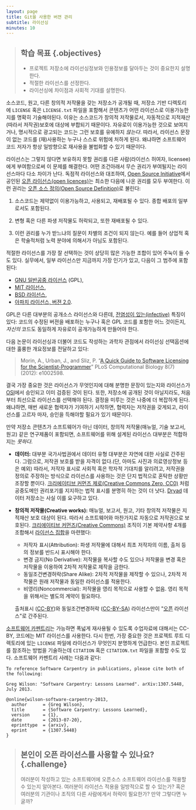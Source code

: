 ```yaml
---
layout: page
title: Git을 사용한 버젼 관리
subtitle: 라이선싱
minutes: 10
---
```

> ## 학습 목표 {.objectives}
>
> *   프로젝트 저장소에 라이선싱정보와 인용정보를 달아두는 것이 중요한지 설명한다.
> *   적절한 라이선스를 선정한다.
> *   라이선싱에 차이점과 사회적 기대를 설명한다.

소스코드, 원고, 다른 창의적 저작물을 갖는 저장소가 공개될 때,
저장소 기반 디렉토리에 `LICENSE` 혹은 `LICENSE.txt` 파일을 포함해서 콘텐츠가 어떤 라이선스로 이용가능한지를 명확히 기술해야된다.
이유는 소스코드가 창의적 저작물로서, 자동적으로 지적재산(따라서 저작권)보호에 대상에 부합되기 때문이다. 자유로이 이용가능한 것으로 보여지거나, 명시적으로 광고되는 코드는 그런 보호를 유예하지 *않는다*. 따라서, 라이선스 문장이 없는 코드를 (재)사용하는 누구나 스스로 위험에 처하게 된다. 왜냐하면 소프트웨어 코드 저자가 항상 일방향으로 재사용을 불법화할 수 있기 때문이다.

라이선스는 그렇지 않다면 보유하지 못할 권리를 다른 사람(라이선스 허여자, licensee)에게 부여함으로써 이 문제를 해결한다.
어떤 조건아래서 무슨 권리가 부여될지는 라이선스마다 다소 차이가 난다.
독점적 라이선스와 대조하여, [Open Source Initiative](http://opensource.org/)에서 공인된 [오픈 라이선스(open licences)](http://opensource.org/licenses/alphabetical)는 최소한 다음에 나온 권리를 모두 부여한다. 이런 권리는 [오픈 소스 정의(Open Source Definition)](http://opensource.org/osd)로 불린다:

1. 소스코드는 제약없이 이용가능하고, 사용되고, 재배포될 수 있다.
   종합 배포의 일부로서도 포함된다.
   
2. 변형 혹은 다른 파생 저작물도 허락되고, 또한 재배포될 수 있다.

3. 이런 권리를 누가 받느냐의 질문이 차별의 조건이 되지 않는다.
   예를 들어 상업적 혹은 학술적처럼 노력 분야에 의해서가 아님도 포함된다.

적절한 라이선스를 가장 잘 선택하는 것이 상당히 많은 가능한 조합이 있어 주눅이 들 수도 있다. 실무에서, 일부 라이선스만 지금까지 가장 인기가 있고, 다음이 그 범주에 포함된다:

* [GNU 일반공중 라이선스](http://opensource.org/licenses/GPL-3.0)
  (GPL),
* [MIT 라이선스](http://opensource.org/licenses/MIT),
* [BSD 라이선스](http://opensource.org/licenses/BSD-2-Clause),
* [아파치 라이선스, 버젼 2.0](http://opensource.org/licenses/Apache-2.0).

GPL은 다른 대부분의 공개소스 라이선스와 다른데, 
[전염성이 있는(infective)](http://swcarpentry.github.io/git-novice/reference.html#infective) 특징이 있다: 코드의 수정된 버젼을 배포하는 누구나 혹은 GPL 코드를 포함한 어느 것이든지, *자신의* 코드도 동일하게 자유로이 공개가능하게 만들어야 한다.

다음 논문이 라이선싱과 더불어 코드도 작성하는 과학자 관점에서 라이선싱 선택옵션에 대한 훌륭한 개요정보를 전달하고 있다:

> Morin, A., Urban, J., and Sliz, P. “[A Quick Guide to Software
> Licensing for the Scientist-Programmer](http://dx.doi.org/10.1371/journal.pcbi.1002598)” PLoS Computational Biology
> 8(7) (2012): e1002598.

결국 가장 중요한 것은 라이선스가 무엇인지에 대해 분명한 문장이 있는지와 라이선스가 [OSI](http://opensource.org)에서 승인되고 이미 검증된 것이 된다. 또한, 저장소에 공개된 것이 아닐지라도, 
처음부터 최선으로 라이선스를 선택해야 된다.
결정을 미루는 것은 나중에 더 복잡하게 된다.
왜냐하면, 매번 새로운 협력자가 기여하기 시작하면, 협력자는 저작권을 갖게되고, 라이선스를 고르자 마자, 승인을 득해야할 필요가 있기 때문이다.

만약 저장소 콘텐츠가 소프트웨어가 아닌 데이터, 창의적 저작물(매뉴얼, 기술 보고서, 원고) 같은 연구제품이 포함되면,
소프트웨어를 위해 설계된 라이선스 대부분은 적합하지는 *못하다*.


* **데이터:** 대부분 국가사법권에서 데이터 유형 대부분은 자연에 대한 사실로 간주된다. 
  그럼으로, 저작권 보호를 받을 자격이 없다.(단, 아마도 사진과 의료영상정보 등은 예외)
  따라서, 저작자 표시로 사회적 혹은 학자적 기대치를 알리려고, 저작권을 정의로 주장하는 방식으로 라이선스를 사용하는 것은 단지 법적으로 혼탁한 상황만 조장할 뿐이다. 
  [크리에이티브 커먼즈 제로(Creative Commons Zero, CC0)](https://creativecommons.org/publicdomain/zero/1.0/) 처럼 공중도메인 권리포기를 지지하는 법적 표시를 분명히 하는 것이 더 낫다.
  [Dryad](http://datadryad.org) 데이터 저장소는 사실 이를 요구하고 있다.

* **창의적 저작물(Creative works):** 매뉴얼, 보고서, 원고, 기타 창의적 저작물은 지적재산 보호 대상이 된다. 따라서 소프트웨어와 마찬가지로 자동으로 저작권으로 보호된다. [크리에이티브 커먼즈(Creative Commons)](http://creativecommons.org/) 조직이 기본 제약사항 4개를 조합해서 [라이선스 집합](http://creativecommons.org/licenses/)을 마련했다:

    *   저작자 표시(Attribution): 파생 저작물에 대해서 최초 저작자의 이름, 출처 등의 정보를 반드시 표시해야 한다.
    *   변경 금지(No Derivative): 저작물을 복사할 수도 있으나 저작물을 변경 혹은 저작물을 이용하여 2차적 저작물로 제작을 금한다.
    *   동일조건변경허락(Share Alike): 2차적 저작물을 제작할 수 있으나, 2차적 저작물은 원래 저작물과 동일한 라이선스를 적용한다.
    *   비영리(Noncommercial): 저작물을 영리 목적으로 사용할 수 없음. 영리 목적을 위해서는 별도의 계약이 필요하다.  
  

  출처표시 ([CC-BY](http://creativecommons.org/licenses/by/4.0/))와 
  동일조건변경허락
  ([CC-BY-SA](http://creativecommons.org/licenses/by-sa/4.0/)) 라이선스만이
  "[오픈](http://opendefinition.org/) 라이선스"로 간주된다.

[소프트웨어 카펜트리](http://software-carpentry.org/license.html)는 가능하면 폭넓게 재사용될 수 있도록 수업자료에 대해서는 CC-BY, 코드에는 MIT 라이선스를 사용한다. 
다시 한번, 가장 중요한 것은 프로젝트 루트 디렉토리에 있는 `LICENSE` 파일에 라이선스가 무엇인지 분명하게 언급한다.
본인 프로젝트를 참조하는 방법을 기술하는데 `CITATION` 혹은 `CITATION.txt` 파일을 포함할 수도 있다. 소프트웨어 카펜트리 사례는 다음과 같다:
  

~~~
To reference Software Carpentry in publications, please cite both of the following:

Greg Wilson: "Software Carpentry: Lessons Learned". arXiv:1307.5448, July 2013.

@online{wilson-software-carpentry-2013,
  author      = {Greg Wilson},
  title       = {Software Carpentry: Lessons Learned},
  version     = {1},
  date        = {2013-07-20},
  eprinttype  = {arxiv},
  eprint      = {1307.5448}
}
~~~

> ## 본인이 오픈 라이선스를 사용할 수 있나요? {.challenge}
>
> 여러분이 작성하고 있는 소프트웨어에 오픈소스 소프트웨어 라이선스를 적용할 수 있는지 알아본다.
> 여러분이 라이선스 적용을 일방적으로 할 수 있는가? 
> 혹은 여러분의 기관이나 조직의 다른 사람에게서 허락이 필요한가? 
> 만약 그렇다면 누굴까?
